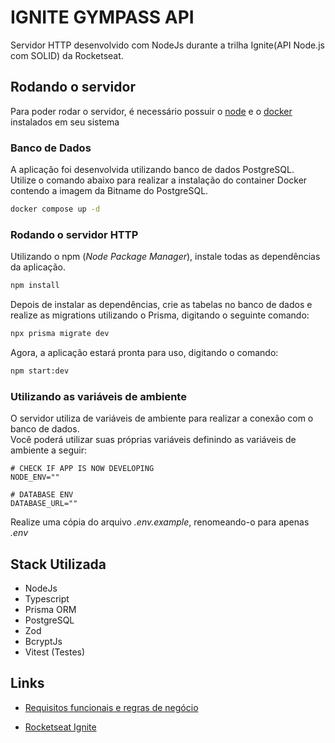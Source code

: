 # IGNITE GYMPASS API
Servidor HTTP desenvolvido com NodeJs durante a trilha Ignite(API Node.js com SOLID) da Rocketseat.

## Rodando o servidor
Para poder rodar o servidor, é necessário possuir o [node]('https://nodejs.org/en') e o [docker]('https://www.docker.com/') instalados em seu sistema

### Banco de Dados
A aplicação foi desenvolvida utilizando banco de dados PostgreSQL. <br />
Utilize o comando abaixo para realizar a instalação do container Docker contendo a imagem da Bitname do PostgreSQL.
```bash
docker compose up -d
```

### Rodando o servidor HTTP
Utilizando o npm (<i>Node Package Manager</i>), instale todas as dependências da aplicação.

```bash
npm install
```

Depois de instalar as dependências, crie as tabelas no banco de dados e realize as migrations utilizando o Prisma, digitando o seguinte comando:
```bash
npx prisma migrate dev
```

Agora, a aplicação estará pronta para uso, digitando o comando:
```bash
npm start:dev
```

### Utilizando as variáveis de ambiente
O servidor utiliza de variáveis de ambiente para realizar a conexão com o banco de dados. <br >
Você poderá utilizar suas próprias variáveis definindo as variáveis de ambiente a seguir:

```
# CHECK IF APP IS NOW DEVELOPING 
NODE_ENV=""

# DATABASE ENV
DATABASE_URL=""
```

Realize uma cópia do arquivo <i>.env.example</i>, renomeando-o para apenas <i>.env</i>

## Stack Utilizada

- NodeJs
- Typescript
- Prisma ORM
- PostgreSQL
- Zod
- BcryptJs
- Vitest (Testes)

## Links

- <a href="https://gusales.notion.site/gusales/RoadMap-Ignite-Gympass-API-c1b83f62f37a4d3faefae6f20531a8d8">Requisitos funcionais e regras de negócio</a>

- <a href="https://app.rocketseat.com.br">Rocketseat Ignite</a>